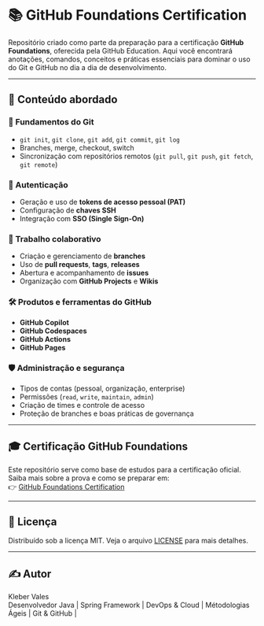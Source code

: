 # 📚 GitHub Foundations Certification

Repositório criado como parte da preparação para a certificação **GitHub Foundations**, oferecida pela GitHub Education. Aqui você encontrará anotações, comandos, conceitos e práticas essenciais para dominar o uso do Git e GitHub no dia a dia de desenvolvimento.

---

## 🧠 Conteúdo abordado

### 🔧 Fundamentos do Git
- `git init`, `git clone`, `git add`, `git commit`, `git log`
- Branches, merge, checkout, switch
- Sincronização com repositórios remotos (`git pull`, `git push`, `git fetch`, `git remote`)

### 🔐 Autenticação
- Geração e uso de **tokens de acesso pessoal (PAT)**
- Configuração de **chaves SSH**
- Integração com **SSO (Single Sign-On)**

### 🤝 Trabalho colaborativo
- Criação e gerenciamento de **branches**
- Uso de **pull requests**, **tags**, **releases**
- Abertura e acompanhamento de **issues**
- Organização com **GitHub Projects** e **Wikis**

### 🛠️ Produtos e ferramentas do GitHub
- **GitHub Copilot**
- **GitHub Codespaces**
- **GitHub Actions**
- **GitHub Pages**

### 🛡️ Administração e segurança
- Tipos de contas (pessoal, organização, enterprise)
- Permissões (`read`, `write`, `maintain`, `admin`)
- Criação de times e controle de acesso
- Proteção de branches e boas práticas de governança

---

## 🎓 Certificação GitHub Foundations

Este repositório serve como base de estudos para a certificação oficial. Saiba mais sobre a prova e como se preparar em:  
👉 [GitHub Foundations Certification](https://education.github.com/experiences/foundations_certificate)

---

## 📄 Licença

Distribuído sob a licença MIT. Veja o arquivo [LICENSE](LICENSE) para mais detalhes.

---
## ✍️ Autor

Kleber Vales  
Desenvolvedor Java | Spring Framework | DevOps & Cloud | Métodologias Ágeis | Git & GitHub |
